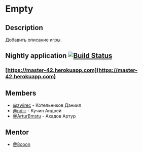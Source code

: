 # Empty

## Description
Добавить описание игры.

## Nightly application [![Build Status](https://travis-ci.org/frontend-park-mail-ru/2017_2_42.svg?branch=nightly)](https://travis-ci.org/frontend-park-mail-ru/2017_2_42)
### [https://master-42.herokuapp.com](https://master-42.herokuapp.com)


## Members
* [@zwirec](https://github.com/zwirec) - Котельников Даниил
* [@nd-r](https://github.com/nd-r) - Кучин Андрей
* [@ArturBmstu](https://github.com/ArturBmstu) - Ахадов Артур

## Mentor

* [@8coon](https://github.com/8coon)
